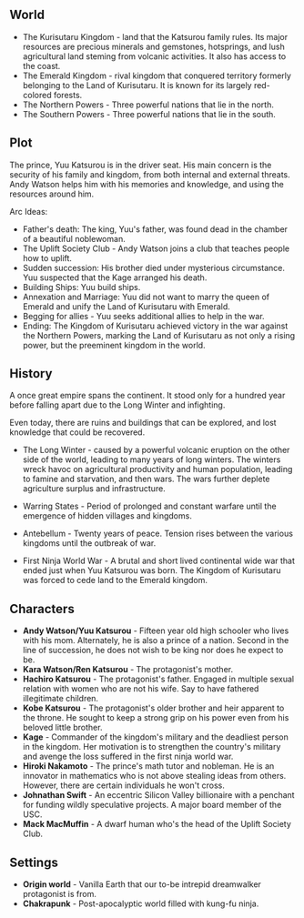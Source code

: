 

## World
* The Kurisutaru Kingdom - land that the Katsurou family rules. Its major resources are precious minerals and gemstones, hotsprings, and lush agricultural land steming from volcanic activities. It also has access to the coast.
* The Emerald Kingdom - rival kingdom that conquered territory formerly belonging to the Land of Kurisutaru. It is known for its largely red-colored forests.
* The Northern Powers - Three powerful nations that lie in the north.
* The Southern Powers - Three powerful nations that lie in the south.

## Plot

The prince, Yuu Katsurou is in the driver seat. His main concern is the security of his family and kingdom, from both internal and external threats. Andy Watson helps him with his memories and knowledge, and using the resources around him.

Arc Ideas:

* Father's death: The king, Yuu's father, was found dead in the chamber of a beautiful noblewoman.
* The Uplift Society Club - Andy Watson joins a club that teaches people how to uplift.
* Sudden succession: His brother died under mysterious circumstance. Yuu suspected that the Kage arranged his death.
* Building Ships: Yuu build ships.
* Annexation and Marriage: Yuu did not want to marry the queen of Emerald and unify the Land of Kurisutaru with Emerald.
* Begging for allies - Yuu seeks additional allies to help in the war.
* Ending: The Kingdom of Kurisutaru achieved victory in the war against the Northern Powers, marking the Land of Kurisutaru as not only a rising power, but the preeminent kingdom in the world.

## History

A once great empire spans the continent. It stood only for a hundred year before falling apart due to the Long Winter and infighting.

Even today, there are ruins and buildings that can be explored, and lost knowledge that could be recovered.

* The Long Winter - caused by a powerful volcanic eruption on the other side of the world, leading to many years of long winters. The winters wreck havoc on agricultural productivity and human population, leading to famine and starvation, and then wars. The wars further deplete agriculture surplus and infrastructure.

* Warring States - Period of prolonged and constant warfare until the emergence of hidden villages and kingdoms.

* Antebellum - Twenty years of peace. Tension rises between the various kingdoms until the outbreak of war.

* First Ninja World War - A brutal and short lived continental wide war that ended just when Yuu Katsurou was born. The Kingdom of Kurisutaru was forced to cede land to the Emerald kingdom.


## Characters

* **Andy Watson/Yuu Katsurou** - Fifteen year old high schooler who lives with his mom. Alternately, he is also a prince of a nation. Second in the line of succession, he does not wish to be king nor does he expect to be.
* **Kara Watson/Ren Katsurou** - The protagonist's mother.
* **Hachiro Katsurou** - The protagonist's father. Engaged in multiple sexual relation with women who are not his wife. Say to have fathered illegitimate children.
* **Kobe Katsurou** - The protagonist's older brother and heir apparent to the throne. He sought to keep a strong grip on his power even from his beloved little brother.
* **Kage** - Commander of the kingdom's military and the deadliest person in the kingdom. Her motivation is to strengthen the country's military and avenge the loss suffered in the first ninja world war.
* **Hiroki Nakamoto** - The prince's math tutor and nobleman. He is an innovator in mathematics who is not above stealing ideas from others. However, there are certain individuals he won't cross.
* **Johnathan Swift** - An eccentric Silicon Valley billionaire with a penchant for funding wildly speculative projects. A major board member of the USC.
* **Mack MacMuffin** - A dwarf human who's the head of the Uplift Society Club.

## Settings

* **Origin world** - Vanilla Earth that our to-be intrepid dreamwalker protagonist is from.
* **Chakrapunk** - Post-apocalyptic world filled with kung-fu ninja.

